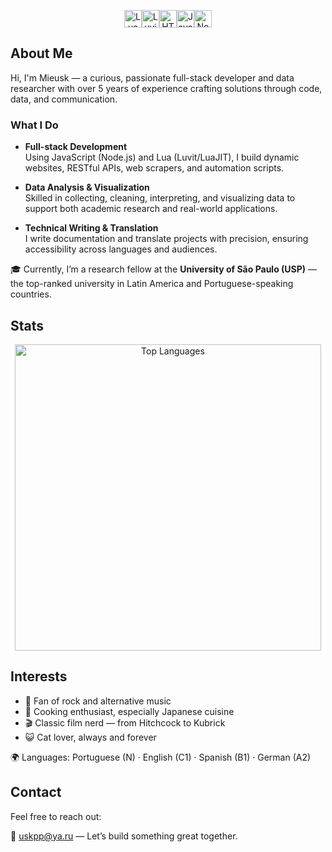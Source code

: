 <p align="center"><a href="http://lua.org"><img src="https://img.shields.io/badge/Lua-%232C2D72.svg?style=for-the-badge&logo=lua&logoColor=white" alt="Lua" height="28"/></a><a href="https://luvit.io/"><img src="https://img.shields.io/badge/Luvit-262626?style=for-the-badge&logo=lua&logoColor=white" alt="Luvit" height="28"/></a><a href="https://developer.mozilla.org/en-US/docs/Web/HTML"><img src="https://img.shields.io/badge/HTML5-F16529?style=for-the-badge&logo=html5&logoColor=white" alt="HTML5" height="28"/></a><a href="https://developer.mozilla.org/en-US/docs/Web/JavaScript"><img src="https://img.shields.io/badge/JavaScript-%23F7DF1E.svg?style=for-the-badge&logo=javascript&logoColor=%23323330" alt="JavaScript" height="28"/></a><a href="https://nodejs.org/"><img src="https://img.shields.io/badge/Node.js-339933?style=for-the-badge&logo=node.js&logoColor=white" alt="Node.js" height="28"/></a></p>


## About Me

Hi, I'm Mieusk — a curious, passionate full-stack developer and data researcher with over 5 years of experience crafting solutions through code, data, and communication.


### What I Do

- **Full-stack Development**  
  Using JavaScript (Node.js) and Lua (Luvit/LuaJIT), I build dynamic websites, RESTful APIs, web scrapers, and automation scripts.

- **Data Analysis & Visualization**  
  Skilled in collecting, cleaning, interpreting, and visualizing data to support both academic research and real-world applications.

- **Technical Writing & Translation**  
  I write documentation and translate projects with precision, ensuring accessibility across languages and audiences.

🎓 Currently, I’m a research fellow at the **University of São Paulo (USP)** — the top-ranked university in Latin America and Portuguese-speaking countries.


## Stats

<p align="center">
  <img src="https://github-readme-stats.vercel.app/api/top-langs/?username=mieusk&layout=compact&theme=apprentice&hide_border=true&bg_color=1e2124&card_width=485&line_height=680" alt="Top Languages" width="490"/>
</p>


## Interests

- 🎵 Fan of rock and alternative music  
- 🍣 Cooking enthusiast, especially Japanese cuisine  
- 🎬 Classic film nerd — from Hitchcock to Kubrick  
- 😺 Cat lover, always and forever

🌍 Languages: Portuguese (N) · English (C1) · Spanish (B1) · German (A2)


## Contact

Feel free to reach out:

📧 [uskpp@ya.ru](mailto:uskpp@ya.ru) — Let’s build something great together.
